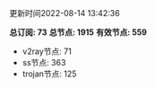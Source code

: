 更新时间2022-08-14 13:42:36

**总订阅: 73**
**总节点: 1915**
**有效节点: 559**
- v2ray节点: 71
- ss节点: 363
- trojan节点: 125
